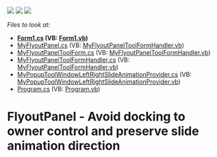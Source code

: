 <!-- default badges list -->
![](https://img.shields.io/endpoint?url=https://codecentral.devexpress.com/api/v1/VersionRange/128618647/14.2.3%2B)
[![](https://img.shields.io/badge/Open_in_DevExpress_Support_Center-FF7200?style=flat-square&logo=DevExpress&logoColor=white)](https://supportcenter.devexpress.com/ticket/details/T236211)
[![](https://img.shields.io/badge/📖_How_to_use_DevExpress_Examples-e9f6fc?style=flat-square)](https://docs.devexpress.com/GeneralInformation/403183)
<!-- default badges end -->
<!-- default file list -->
*Files to look at*:

* **[Form1.cs](./CS/WindowsFormsApplication741/Form1.cs) (VB: [Form1.vb](./VB/WindowsFormsApplication741/Form1.vb))**
* [MyFlyoutPanel.cs](./CS/WindowsFormsApplication741/MyFlyoutPanel.cs) (VB: [MyFlyoutPanelToolFormHandler.vb](./VB/WindowsFormsApplication741/MyFlyoutPanelToolFormHandler.vb))
* [MyFlyoutPanelToolForm.cs](./CS/WindowsFormsApplication741/MyFlyoutPanelToolForm.cs) (VB: [MyFlyoutPanelToolFormHandler.vb](./VB/WindowsFormsApplication741/MyFlyoutPanelToolFormHandler.vb))
* [MyFlyoutPanelToolFormHandler.cs](./CS/WindowsFormsApplication741/MyFlyoutPanelToolFormHandler.cs) (VB: [MyFlyoutPanelToolFormHandler.vb](./VB/WindowsFormsApplication741/MyFlyoutPanelToolFormHandler.vb))
* [MyPopupToolWindowLeftRightSlideAnimationProvider.cs](./CS/WindowsFormsApplication741/MyPopupToolWindowLeftRightSlideAnimationProvider.cs) (VB: [MyPopupToolWindowLeftRightSlideAnimationProvider.vb](./VB/WindowsFormsApplication741/MyPopupToolWindowLeftRightSlideAnimationProvider.vb))
* [Program.cs](./CS/WindowsFormsApplication741/Program.cs) (VB: [Program.vb](./VB/WindowsFormsApplication741/Program.vb))
<!-- default file list end -->
# FlyoutPanel - Avoid docking to owner control and preserve slide animation direction

<br/>



